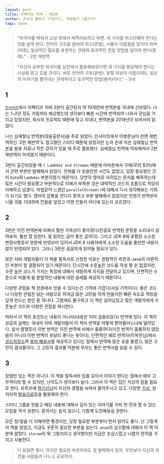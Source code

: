 ```yaml
---
layout: post
title: 이펙티브 자바 - 제3판
author: 조슈아 블로크 (지은이), 개앞맵시 (옮긴이)
tags: book
---
```


> "외국어를 배워서 교실 밖에서 써먹어보려고 하면, 세 가지를 마스터해야 한다는 것을 알게 된다. 언어의 구조를 알아야 하고(문법), 사물의 이름들을 알아야 하며(어휘), 일상적인 필요를 표현하는 관례와 효과적인 전달 방법을 알아야 한다(용례)." - 2판 재번역

> "자신이 공부한 외국어를 실전에서 활용해보았다면 세 가지를 통달해야 한다는 사실을 알고 있을 것이다. 바로 언어의 구조(문법), 말할 대상의 이름(어휘), 일상의 이야기를 풀어내는 관례적이고 효과적인 방법(용어)이다." - 3rd

## 1

[`인사이트`](https://blog.insightbook.co.kr/)에서 이펙티브 자바 3판이 출간된지 약 10개만에 번역본을 국내에 선보였다. 나는 1~2년 정도 거릴꺼라 예상했는데 생각보다 빠른 시간에 번역되어 나와서 관심을 가지고 있었지만, 회사의 프로젝트 때문에 잊고 지내다, 번역본을 2019년이 되어서야 읽었다.

나는 심재철님 번역본(대웅출판사)을 주로 읽었다. 인사이트에서 이병준님이 전면 재번역하신 '2판 재번역'도 참고했던 스터디 때문에 읽었지만 눈과 손에 익은 심재철님 번역본을 발표 자료나 작은 강의가 있을 때 주로 활용했다. 심재철님 번역에 익숙해져서 2판 재번역이 어색했기 때문이다.

3판이 출간되었을 때 `7 Lambdas and Streams` 때문에 아마존에서 구매(무려 $35)해서 관련 부분만 발췌해서 읽었다. 전체를 다 읽을만한 시간도 없었고, 당장 필요했던 것이 `Date`와 `Lambdas` 부분이었기 때문이다. 당연히 영어로 되어있는 문자를 해독하는데 많은 시간이 필요했고 부분적으로 이해가 부족한 것은 대략적인 코드의 흐름으로 적당히 이해하고 넘겼다. 마법같이 느꼈던 `parallelStream()`에 대해서 다시 생각해보는 기회가 되기도 했다. 영어의 압봨을 견디지 못하고 부분 발췌해서 읽었지만 언젠가 번역본이 나올 것을 기대하며 킨들을 덮었고 이젠 킨들이 어디에 있는지 모르겠다.

## 2

3판은 이전 번역본에 비해서 훨씬 가독성이 좋아졌다(한글로 번역된 문장을 소리내서 읽어보자. 훨씬 잘 읽힌다. 잘 읽히는 글이 좋은 글이다). 그리고 JDK 8에 포함된 소소한 변경사항등이 본문에 반영되어 있어서 JDK 8 사용자에게 소소한 도움을 줄만한 내용이 많이 반영되어 있다. 그러니 3판은 꼼꼼하게 읽어둘 필요가 있다.

많은 자바 개발자들이 이 책을 필독서로 선정한 이유는 경험적인 측면과 Java의 이론적인 부분이 잘 결합되어 있기 때문이다. 단시간에 수준높은 코드를 작성 할 순 없겠지만, 수준 높은 코드가 가지는 특징에 대해서 세밀하게 지식을 전달하고 있으며, 단편적인 수준으로 머물게 될 문법적인 내용에 대한 용례를 제공하기 때문이다.

다양한 관점을 책 한권에서 얻을 수 있다는건 기적에 가깝다(사실 기적이다). 좋은 코드나 다양한 관점은 읽는 사람으로 하여금 많은 고민을 하게 만들지만 빠른 속도로 책장을 덮게 만드는 원인 중 하나다. 그럼에도 불구하고 이 책은 살아남았고 많은 개발자에게 수준높은 코드와 다양한 관점을 제시한다.

따라서 이 책의 포인트는 내용이 아니라(내용은 이미 검증되었다) 번역에 있다. 이 책의 성공과 실패는 국내의 자바 개발자들이 이 책의 번역을 어떻게 받아들이느냐에 달려있다. 앞서 말했듯이 이번 번역은 이전 번역에 비해서 훌륭하다(이전 번역이 훌륭하지 않았음이 아니라 이번 번역이 유달리 좋다는 뜻이다). 단편적인 예로 번역자(이복연님)께서 [코드저장소](https://github.com/WegraLee/effective-java-3e-source-code)와 [용어 해설서](https://docs.google.com/document/d/1Nw-_FJKre9x7Uy6DZ0NuAFyYUCjBPCpINxqrP0JFuXk/edit)를 제공하고 있다는 점에서 번역에 많은 공을 들였고, 많은 고민의 결과물이다. 그 고민의 결과물 덕분에 우리는 좋은 번역서를 읽을 수 있다.

## 3

장점만 있는 책은 아니다. 이 책을 필독서라 입을 모아서 이야기 한다는 점에서 매우 고무적이라 할 수 있지만, 난이도가 생각보다 높다. 그러서 이 책은 집단 지성의 힘을 필요로 한다. 유투브에 [백기선님](https://www.youtube.com/playlist?list=PLfI752FpVCS8e5ACdi5dpwLdlVkn0QgJJ)이 자신의 경험을 녹여서 풀어주시고 있고, 다양한 [기사](http://blog.choibom.com/book/2018/01/21/Effective-Java/), 원저자의 [발표자료](https://www.infoq.com/presentations/effective-java-third-edition)등을 활용해야 한다.

스터디 그룹을 만들고 해당 내용에 대해서 깊이 있는 이야기를 커피 한 잔과 할 수 있는 모임을 적극 권한다. 혼자서는 쉽지 않으니, 다함께 도전해보길 권한다.

모든 장/절을 다 이해하면 좋겠지만, 당장 필요한 부분부터 먼저 읽어도 좋다. 난 그렇게 이 책을 읽었고, 지금도 꾸준히 필요한 부분을 읽는다. `enum`의 심오함에 대해서 이 책 덕분에 알았다. `steram`이 뭐 그렇지라고 생각했지만 지금은 조심스럽고 나름의 원칙을 가지고 사용한다.

> 다 읽을면 좋다. 하지만 필요한 부분이라도 잘 발췌해서 읽자. 무엇보다 자신의 의견을 사람들과 나누고 공유하자.